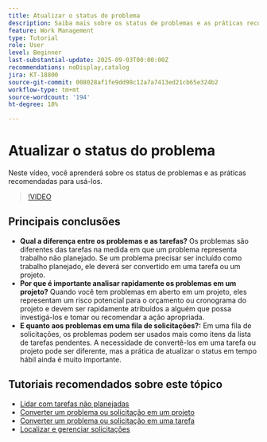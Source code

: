 ```yaml
---
title: Atualizar o status do problema
description: Saiba mais sobre os status de problemas e as práticas recomendadas para usá-los.
feature: Work Management
type: Tutorial
role: User
level: Beginner
last-substantial-update: 2025-09-03T00:00:00Z
recommendations: noDisplay,catalog
jira: KT-18800
source-git-commit: 008028af1fe9dd98c12a7a7413ed21cb65e324b2
workflow-type: tm+mt
source-wordcount: '194'
ht-degree: 18%

---
```


# Atualizar o status do problema

Neste vídeo, você aprenderá sobre os status de problemas e as práticas recomendadas para usá-los.

>[!VIDEO](https://video.tv.adobe.com/v/3472962/?quality=12&learn=on&enablevpops)

## Principais conclusões

* **Qual a diferença entre os problemas e as tarefas?** Os problemas são diferentes das tarefas na medida em que um problema representa trabalho não planejado. Se um problema precisar ser incluído como trabalho planejado, ele deverá ser convertido em uma tarefa ou um projeto.
* **Por que é importante analisar rapidamente os problemas em um projeto?** Quando você tem problemas em aberto em um projeto, eles representam um risco potencial para o orçamento ou cronograma do projeto e devem ser rapidamente atribuídos a alguém que possa investigá-los e tomar ou recomendar a ação apropriada.
* **E quanto aos problemas em uma fila de solicitações?:** Em uma fila de solicitações, os problemas podem ser usados mais como itens da lista de tarefas pendentes. A necessidade de convertê-los em uma tarefa ou projeto pode ser diferente, mas a prática de atualizar o status em tempo hábil ainda é muito importante.


## Tutoriais recomendados sobre este tópico

* [Lidar com tarefas não planejadas](/help/manage-work/issues-requests/handle-unplanned-work.md)
* [Converter um problema ou solicitação em um projeto](/help/manage-work/issues-requests/create-a-project-from-a-request.md)
* [Converter um problema ou solicitação em uma tarefa](/help/manage-work/issues-requests/convert-issues-to-other-work-items.md)
* [Localizar e gerenciar solicitações](/help/manage-work/issues-requests/find-requests.md)
